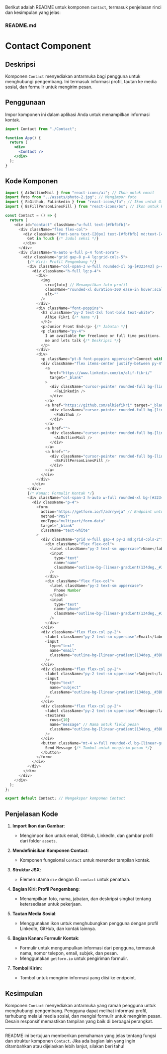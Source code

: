 Berikut adalah README untuk komponen `Contact`, termasuk penjelasan rinci dan kesimpulan yang jelas:

### README.md

# Contact Component

## Deskripsi

Komponen `Contact` menyediakan antarmuka bagi pengguna untuk menghubungi pengembang. Ini termasuk informasi profil, tautan ke media sosial, dan formulir untuk mengirim pesan.

## Penggunaan

Impor komponen ini dalam aplikasi Anda untuk menampilkan informasi kontak.

```jsx
import Contact from "./Contact";

function App() {
  return (
    <div>
      <Contact />
    </div>
  );
}
```

## Kode Komponen

```javascript
import { AiOutlineMail } from "react-icons/ai"; // Ikon untuk email
import foto from "../assets/photo-2.jpg"; // Mengimpor foto
import { FaGithub, FaLinkedin } from "react-icons/fa"; // Ikon untuk GitHub dan LinkedIn
import { BsFillPersonLinesFill } from "react-icons/bs"; // Ikon untuk kontak

const Contact = () => {
  return (
    <div id="contact" className="w-full text-[#fbfbfb]">
      <div className="flex flex-col">
        <div className="font-sora text-[20px] text-[#fbfbfb] md:text-[40px] md:leading-[72px]">
          Get in Touch {/* Judul seksi */}
        </div>
      </div>
      <div className="m-auto w-full p-4 font-sora">
        <div className="grid gap-8 p-4 lg:grid-cols-5">
          {/* Kiri: Profil Pengembang */}
          <div className="col-span-3 w-full rounded-xl bg-[#323443] p-4 shadow-xl lg:col-span-2">
            <div className="h-full lg:p-4">
              <div>
                <img
                  src={foto} // Menampilkan foto profil
                  className="rounded-xl duration-300 ease-in hover:scale-105"
                  alt=""
                />
              </div>
              <div className="font-poppins">
                <h2 className="py-2 text-2xl font-bold text-white">
                  Alhie Fikri {/* Nama */}
                </h2>
                <p>Junior Front End</p> {/* Jabatan */}
                <p className="py-4">
                  I am available for freelance or full time positions. Contact
                  me and lets talk {/* Deskripsi */}
                </p>
              </div>
              <div>
                <p className="pt-8 font-poppins uppercase">Connect with me</p>
                <div className="flex items-center justify-between py-4">
                  <a
                    href="https://www.linkedin.com/in/alif-fikri/"
                    target="_blank"
                  >
                    <div className="cursor-pointer rounded-full bg-[linear-gradient(134deg,_#3BF686_40.75%,_#4CA9FF_90.52%)] p-3 shadow-lg duration-300 ease-in hover:scale-110 hover:shadow-white md:p-6">
                      <FaLinkedin />
                    </div>
                  </a>
                  <a href="https://github.com/alhiefikri" target="_blank">
                    <div className="cursor-pointer rounded-full bg-[linear-gradient(134deg,_#3BF686_40.75%,_#4CA9FF_90.52%)] p-3 shadow-lg duration-300 ease-in hover:scale-110 hover:shadow-white md:p-6">
                      <FaGithub />
                    </div>
                  </a>
                  <a href="">
                    <div className="cursor-pointer rounded-full bg-[linear-gradient(134deg,_#3BF686_40.75%,_#4CA9FF_90.52%)] p-3 shadow-lg duration-300 ease-in hover:scale-110 hover:shadow-white md:p-6">
                      <AiOutlineMail />
                    </div>
                  </a>
                  <a href="">
                    <div className="cursor-pointer rounded-full bg-[linear-gradient(134deg,_#3BF686_40.75%,_#4CA9FF_90.52%)] p-3 shadow-lg duration-300 ease-in hover:scale-110 hover:shadow-white md:p-6">
                      <BsFillPersonLinesFill />
                    </div>
                  </a>
                </div>
              </div>
            </div>
          </div>
          {/* Kanan: Formulir Kontak */}
          <div className="col-span-3 h-auto w-full rounded-xl bg-[#323443] shadow-xl lg:p-4">
            <div className="p-4">
              <form
                action="https://getform.io/f/adrrywja" // Endpoint untuk pengiriman formulir
                method="POST"
                encType="multipart/form-data"
                target="_blank"
                className="text-white"
              >
                <div className="grid w-full gap-4 py-2 md:grid-cols-2">
                  <div className="flex flex-col">
                    <label className="py-2 text-sm uppercase">Name</label>
                    <input
                      type="text"
                      name="name"
                      className="outline-bg-[linear-gradient(134deg,_#3BF686_40.75%,_#4CA9FF_90.52%)] flex rounded-lg border-2 border-slate-300 p-3 text-black"
                    />
                  </div>
                  <div className="flex flex-col">
                    <label className="py-2 text-sm uppercase">
                      Phone Number
                    </label>
                    <input
                      type="text"
                      name="phone"
                      className="outline-bg-[linear-gradient(134deg,_#3BF686_40.75%,_#4CA9FF_90.52%)] flex rounded-lg border-2 border-slate-300 p-3 text-black"
                    />
                  </div>
                </div>
                <div className="flex flex-col py-2">
                  <label className="py-2 text-sm uppercase">Email</label>
                  <input
                    type="text"
                    name="email"
                    className="outline-bg-[linear-gradient(134deg,_#3BF686_40.75%,_#4CA9FF_90.52%)] flex rounded-lg border-2 border-slate-300 p-3 text-black"
                  />
                </div>
                <div className="flex flex-col py-2">
                  <label className="py-2 text-sm uppercase">Subject</label>
                  <input
                    type="text"
                    name="subject"
                    className="outline-bg-[linear-gradient(134deg,_#3BF686_40.75%,_#4CA9FF_90.52%)] flex rounded-lg border-2 border-slate-300 p-3 text-black"
                  />
                </div>
                <div className="flex flex-col py-2">
                  <label className="py-2 text-sm uppercase">Message</label>
                  <textarea
                    rows={10}
                    name="message" // Nama untuk field pesan
                    className="outline-bg-[linear-gradient(134deg,_#3BF686_40.75%,_#4CA9FF_90.52%)] flex rounded-lg border-2 border-slate-300 p-3 text-black"
                  />
                </div>
                <button className="mt-4 w-full rounded-xl bg-[linear-gradient(134deg,_#3BF686_40.75%,_#4CA9FF_90.52%)] p-4">
                  Send Message {/* Tombol untuk mengirim pesan */}
                </button>
              </form>
            </div>
          </div>
        </div>
      </div>
    </div>
  );
};

export default Contact; // Mengekspor komponen Contact
```

## Penjelasan Kode

1. **Import Ikon dan Gambar**:

   - Mengimpor ikon untuk email, GitHub, LinkedIn, dan gambar profil dari folder `assets`.

2. **Mendefinisikan Komponen Contact**:

   - Komponen fungsional `Contact` untuk merender tampilan kontak.

3. **Struktur JSX**:

   - Elemen utama `div` dengan ID `contact` untuk penataan.

4. **Bagian Kiri: Profil Pengembang**:

   - Menampilkan foto, nama, jabatan, dan deskripsi singkat tentang ketersediaan untuk pekerjaan.

5. **Tautan Media Sosial**:

   - Menggunakan ikon untuk menghubungkan pengguna dengan profil LinkedIn, GitHub, dan kontak lainnya.

6. **Bagian Kanan: Formulir Kontak**:

   - Formulir untuk mengumpulkan informasi dari pengguna, termasuk nama, nomor telepon, email, subjek, dan pesan.
   - Menggunakan `getform.io` untuk pengiriman formulir.

7. **Tombol Kirim**:
   - Tombol untuk mengirim informasi yang diisi ke endpoint.

## Kesimpulan

Komponen `Contact` menyediakan antarmuka yang ramah pengguna untuk menghubungi pengembang. Pengguna dapat melihat informasi profil, terhubung melalui media sosial, dan mengisi formulir untuk mengirim pesan. Desain responsif memastikan tampilan yang baik di berbagai perangkat.

---

README ini bertujuan memberikan pemahaman yang jelas tentang fungsi dan struktur komponen `Contact`. Jika ada bagian lain yang ingin ditambahkan atau dijelaskan lebih lanjut, silakan beri tahu!
